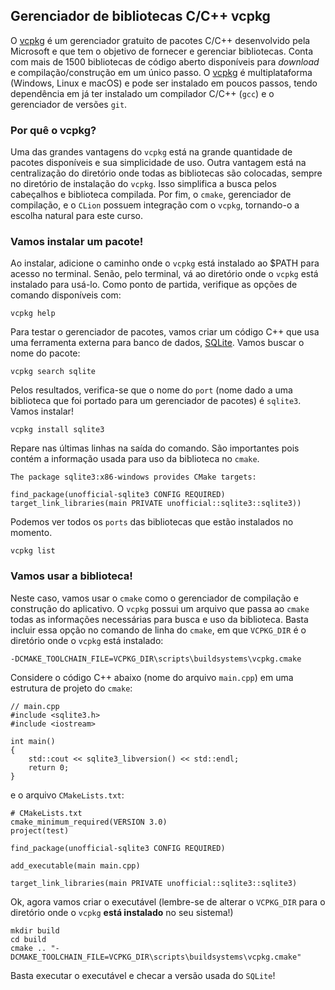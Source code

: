 ## Gerenciador de bibliotecas C/C++ vcpkg

O [vcpkg](vcpkg.io/) é um gerenciador gratuito de pacotes C/C++ desenvolvido pela Microsoft e
que tem o objetivo de fornecer e gerenciar bibliotecas. Conta com mais de 1500 bibliotecas
de código aberto disponíveis para _download_ e compilação/construção em um único passo.
O [vcpkg](https://vcpkg.io/en/getting-started.html) é multiplataforma (Windows, Linux e
macOS) e pode ser instalado em poucos passos, tendo dependência em já ter instalado um
compilador C/C++ (`gcc`) e o gerenciador de versões `git`.

### Por quê o vcpkg?

Uma das grandes vantagens do `vcpkg` está na grande quantidade de pacotes disponíveis e sua
simplicidade de uso. Outra vantagem está na centralização do diretório onde todas as bibliotecas
são colocadas, sempre no diretório de instalação do `vcpkg`. Isso simplifica a busca pelos
cabeçalhos e biblioteca compilada. Por fim, o `cmake`, gerenciador de compilação, e o `CLion`
possuem integração com o `vcpkg`, tornando-o a escolha natural para este curso.

### Vamos instalar um pacote!

Ao instalar, adicione o caminho onde o `vcpkg` está instalado ao $PATH para acesso no terminal.
Senão, pelo terminal, vá ao diretório onde o `vcpkg` está instalado para usá-lo. Como ponto de
partida, verifique as opções de comando disponíveis com:

    vcpkg help

Para testar o gerenciador de pacotes, vamos criar um código C++ que usa uma ferramenta externa
para banco de dados, [SQLite](https://sqlite.org/index.html). Vamos buscar o nome do pacote:

    vcpkg search sqlite

Pelos resultados, verifica-se que o nome do `port` (nome dado a uma biblioteca que foi portado
para um gerenciador de pacotes) é `sqlite3`. Vamos instalar!

    vcpkg install sqlite3

Repare nas últimas linhas na saída do comando. São importantes pois contém a informação usada
para uso da biblioteca no `cmake`.

    The package sqlite3:x86-windows provides CMake targets:

    find_package(unofficial-sqlite3 CONFIG REQUIRED)
    target_link_libraries(main PRIVATE unofficial::sqlite3::sqlite3))

Podemos ver todos os `ports` das bibliotecas que estão instalados no momento.

    vcpkg list

### Vamos usar a biblioteca!

Neste caso, vamos usar o `cmake` como o gerenciador de compilação e construção do aplicativo.
O `vcpkg` possui um arquivo que passa ao `cmake` todas as informações necessárias para busca e
uso da biblioteca. Basta incluir essa opção no comando de linha do `cmake`, em que `VCPKG_DIR`
é o diretório onde o `vcpkg` está instalado:

    -DCMAKE_TOOLCHAIN_FILE=VCPKG_DIR\scripts\buildsystems\vcpkg.cmake

Considere o código C++ abaixo (nome do arquivo `main.cpp`) em uma estrutura de projeto do
`cmake`:

    // main.cpp
    #include <sqlite3.h>
    #include <iostream>

    int main()
    {
        std::cout << sqlite3_libversion() << std::endl;
        return 0;
    }

e o arquivo `CMakeLists.txt`:

    # CMakeLists.txt
    cmake_minimum_required(VERSION 3.0)
    project(test)

    find_package(unofficial-sqlite3 CONFIG REQUIRED)

    add_executable(main main.cpp)

    target_link_libraries(main PRIVATE unofficial::sqlite3::sqlite3)

Ok, agora vamos criar o executável (lembre-se de alterar o `VCPKG_DIR` para o diretório onde
o `vcpkg` **está instalado** no seu sistema!)

    mkdir build
    cd build
    cmake .. "-DCMAKE_TOOLCHAIN_FILE=VCPKG_DIR\scripts\buildsystems\vcpkg.cmake"

Basta executar o executável e checar a versão usada do `SQLite`!
